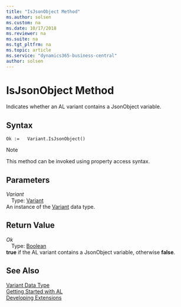 ```yaml
---
title: "IsJsonObject Method"
ms.author: solsen
ms.custom: na
ms.date: 10/17/2018
ms.reviewer: na
ms.suite: na
ms.tgt_pltfrm: na
ms.topic: article
ms.service: "dynamics365-business-central"
author: solsen
---
```

[//]: # (START>DO_NOT_EDIT)
[//]: # (IMPORTANT:Do not edit any of the content between here and the END>DO_NOT_EDIT.)
[//]: # (Any modifications should be made in the .xml files in the ModernDev repo.)
# IsJsonObject Method
Indicates whether an AL variant contains a JsonObject variable.

## Syntax
```
Ok :=   Variant.IsJsonObject()
```
> [!NOTE]  
> This method can be invoked using property access syntax.  

## Parameters
*Variant*  
&emsp;Type: [Variant](variant-data-type.md)  
An instance of the [Variant](variant-data-type.md) data type.  

## Return Value
*Ok*  
&emsp;Type: [Boolean](../boolean/boolean-data-type.md)  
**true** if the AL variant contains a JsonObject variable, otherwise **false**.  


[//]: # (IMPORTANT: END>DO_NOT_EDIT)
## See Also
[Variant Data Type](variant-data-type.md)  
[Getting Started with AL](../../devenv-get-started.md)  
[Developing Extensions](../../devenv-dev-overview.md)